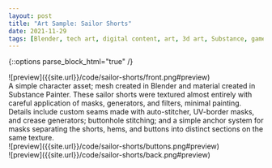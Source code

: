 ```yaml
---
layout: post
title: "Art Sample: Sailor Shorts"
date: 2021-11-29
tags: [Blender, tech art, digital content, art, 3d art, Substance, game dev]
---
```

<style>img[src*="#preview"]{width:100%;display:block}div.entry{display:inline-block;}</style>
{::options parse_block_html="true" /}
<div class="entry">
<div class="row">
<div class="6u 12u$(mobile)">
![preview]({{site.url}}/code/sailor-shorts/front.png#preview)
</div>
<div class="6u 12u$(mobile)">
A simple character asset; mesh created in Blender and material created in Substance Painter. These sailor shorts were textured almost entirely with careful application of masks, generators, and filters, minimal painting. Details include custom seams made with auto-stitcher, UV-border masks, and crease generators; buttonhole stitching; and a simple anchor system for masks separating the shorts, hems, and buttons into distinct sections on the same texture.
</div>
</div>
<div class="row">
<div class="6u 12u$(mobile)">
![preview]({{site.url}}/code/sailor-shorts/buttons.png#preview)
</div>
<div class="6u 12u$(mobile)">
![preview]({{site.url}}/code/sailor-shorts/back.png#preview)
</div>
</div>
</div>